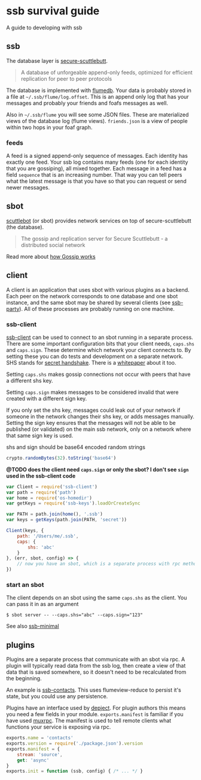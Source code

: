 # ssb survival guide

A guide to developing with ssb


## ssb

The database layer is [secure-scuttlebutt](https://github.com/ssbc/secure-scuttlebutt). 

> A database of unforgeable append-only feeds, optimized for efficient replication for peer to peer protocols

The database is implemented with [flumedb](https://github.com/flumedb/flumedb). Your data is probably stored in a file at `~/.ssb/flume/log.offset`. This is an append only log that has your messages and probably your friends and foafs messages as well.

Also in `~/.ssb/flume` you will see some JSON files. These are materialized views of the database log (flume views). `friends.json` is a view of people within two hops in your foaf graph.

### feeds

A feed is a signed append-only sequence of messages. Each identity has exactly one feed. Your ssb log contains many feeds (one for each identity that you are gossiping), all mixed together. Each message in a feed has a field `sequence` that is an increasing number. That way you can tell peers what the latest message is that you have so that you can request or send newer messages.


## sbot

[scuttlebot](https://github.com/ssbc/scuttlebot) (or sbot) provides network services on top of secure-scuttlebutt (the database).

> The gossip and replication server for Secure Scuttlebutt - a distributed social network

Read more about [how Gossip works](gossip.md)

## client

A client is an application that uses sbot with various plugins as a backend. Each peer on the network corresponds to one database and one sbot instance, and the same sbot may be shared by several clients (see [ssb-party](https://www.npmjs.com/package/ssb-party)). All of these processes are probably running on one machine.

### ssb-client

[ssb-client](https://github.com/ssbc/ssb-client) can be used to connect to an sbot running in a separate process. There are some important configuration bits that your client needs, `caps.shs` and `caps.sign`. These determine which network your client connects to. By setting these you can do tests and development on a separate network. SHS stands for [secret handshake](https://github.com/auditdrivencrypto/secret-handshake). There is a [whitepaper](http://dominictarr.github.io/secret-handshake-paper/shs.pdf) about it too.

Setting `caps.shs` makes gossip connections not occur with peers that have a different shs key.

Setting `caps.sign` makes messages to be considered invalid that were created with a different sign key.

If you only set the shs key, messages could leak out of your network if someone in the network changes their shs key, or adds messages manually. Setting the sign key ensures that the messages will not be able to be published (or validated) on the main ssb network, only on a network where that same sign key is used.

shs and sign should be base64 encoded random strings

```js
crypto.randomBytes(32).toString('base64')
```

**@TODO does the client need `caps.sign` or only the sbot? I don't see `sign` used in the ssb-client code**


```js
var Client = require('ssb-client')
var path = require('path')
var home = require('os-homedir')
var getKeys = require('ssb-keys').loadOrCreateSync

var PATH = path.join(home(), '.ssb')
var keys = getKeys(path.join(PATH, 'secret'))

Client(keys, {
    path: '/Users/me/.ssb',
    caps: {
        shs: 'abc'
    }
}, (err, sbot, config) => {
    // now you have an sbot, which is a separate process with rpc methods
})
```

### start an sbot

The client depends on an sbot using the same `caps.shs` as the client. You can pass it in as an argument

    $ sbot server -- --caps.shs="abc" --caps.sign="123"


See also [ssb-minimal](https://github.com/av8ta/ssb-minimal)



## plugins 

Plugins are a separate process that communicate with an sbot via rpc. A plugin will typically read data from the ssb log, then create a view of that data that is saved somewhere, so it doesn't need to be recalculated from the beginning. 

An example is [ssb-contacts](https://github.com/ssbc/ssb-contacts). This uses flumeview-reduce to persist it's state, but you could use any persistence.

Plugins have an interface used by [depject](https://github.com/depject/depject). For plugin authors this means you need a few fields in your module. `exports.manifest` is familiar if you have used [muxrpc](https://github.com/ssbc/muxrpc). The manifest is used to tell remote clients what functions your service is exposing via rpc.

```js
exports.name = 'contacts'
exports.version = require('./package.json').version
exports.manifest = {
    stream: 'source',
    get: 'async'
}
exports.init = function (ssb, config) { /* ... */ }
```




